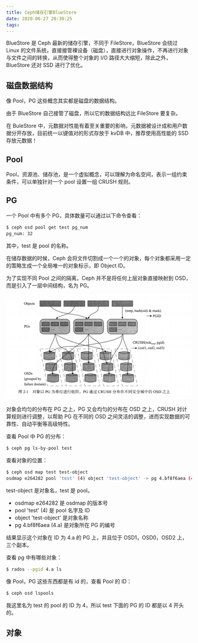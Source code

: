 ```yaml
---
title: Ceph储存引擎BlueStore
date: 2020-06-27 20:30:25
tags:
---
```


BlueStore 是 Ceph 最新的储存引擎，不同于 FileStore，BlueStore 会绕过 Linux 的文件系统，直接接管裸设备（磁盘），直接进行对象操作，不再进行对象与文件之间的转换，从而使得整个对象的 I/O 路径大大缩短，除此之外，BlueStore 还对 SSD 进行了优化。

## 磁盘数据结构

像 Pool，PG 这些概念其实都是磁盘的数据结构。

由于 BlueStore 自己接管了磁盘，所以它的数据结构远比 FileStore 要复杂。

在 BuleStore 中，元数据对性能有着至关重要的影响，元数据被设计成和用户数据分开存放，目前统一以键值对的形式存放于 kvDB 中，推荐使用高性能的 SSD 存放元数据！



## Pool

Pool，资源池、储存池，是一个虚拟概念，可以理解为命名空间，表示一组约束条件，可以单独针对一个 pool 设置一组 CRUSH 规则。



## PG

一个 Pool 中有多个 PG，具体数量可以通过以下命令查看：

```bash
$ ceph osd pool get test pg_num
pg_num: 32
```

其中，test 是 pool 的名称。

在储存数据的时候，Ceph 会将文件切割成一个一个的对象，每个对象都采用一定的策略生成一个全局唯一的对象标示，即 Object ID。

为了实现不同 Pool 之间的隔离，Ceph 并不是将任何上层对象直接映射到 OSD，而是引入了一层中间结构，名为 PG。

![image-20200628101944675](../../../resource/image-20200628101944675.png)

对象会均匀的分布在 PG 之上，PG 又会均匀的分布在 OSD 之上，CRUSH 对计算规则进行调整，以帮助 PG 在不同的 OSD 之间灵活的调整，进而实现数据的可靠性、自动平衡等高级特性。

查看 Pool 中 PG 的分布：

```bash
$ ceph pg ls-by-pool test
```

查看对象的位置：

```bash
$ ceph osd map test test-object
osdmap e264282 pool 'test' (4) object 'test-object' -> pg 4.bf8f6aea (4.a) -> up ([1,0,2], p1) acting ([1,0,2], p1)
```

test-object 是对象名，test 是 pool。

- osdmap e264282 是 osdmap 的版本号
- pool 'test' (4) 是 pool 名字及 ID
- object 'test-object' 是对象名称
- pg 4.bf8f6aea (4.a) 是对象所在 PG 的编号

结果显示这个对象在 ID 为 4.a 的 PG 上，并且位于 OSD1，OSD0，OSD2 上，三个副本。

查看 pg 中有哪些对象：

```bash
$ rados --pgid 4.a ls
```

像 Pool，PG 这些东西都是有 id 的，查看 Pool 的 ID：

```bash
$ ceph osd lspools
```

我这里名为 test 的 pool 的 ID 为 4，所以 test 下面的 PG 的 ID 都是以 4 开头的。



## 对象

















